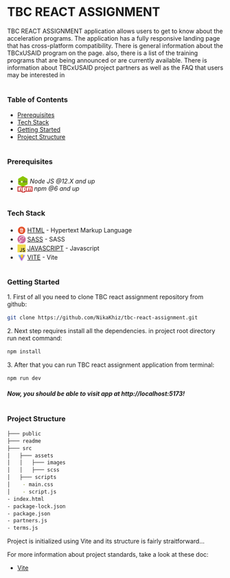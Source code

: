 <div style="display:flex; align-items: center">
  <h1>TBC REACT ASSIGNMENT</h1>
</div>
TBC REACT ASSIGNMENT application allows users to get to know about the acceleration programs. The application has a fully responsive landing page that has cross-platform compatibility. There is general information about the TBCxUSAID program on the page. also, there is a list of the training programs that are being announced or are currently available. There is information about TBCxUSAID project partners as well as the FAQ that users may be interested in

#

### Table of Contents

- [Prerequisites](#prerequisites)
- [Tech Stack](#tech-stack)
- [Getting Started](#getting-started)
- [Project Structure](#project-structure)

#

### Prerequisites

- <img src="readme/assets/node.png" width="25" style="position: relative; top: 8px" /> _Node JS @12.X and up_
- <img src="readme/assets/npm.png" width="35" style="position: relative; top: 4px" /> _npm @6 and up_

#

### Tech Stack

- <img src="readme/assets/html.png" height="18" style="position: relative; top: 4px" /> [HTML](https://html.com/) - Hypertext Markup Language
- <img src="readme/assets/sass.png" height="18" style="position: relative; top: 4px" /> [SASS](https://sass-lang.com/) - SASS
- <img src="readme/assets/js.png" height="18" style="position: relative; top: 4px" /> [JAVASCRIPT](https://www.javascript.com/) - Javascript
- <img src="readme/assets/vite.jpeg" height="18" style="position: relative; top: 4px" /> [VITE](https://vitejs.dev/) - Vite

#

### Getting Started

1\. First of all you need to clone TBC react assignment repository from github:

```sh
git clone https://github.com/NikaKhiz/tbc-react-assignment.git
```

2\. Next step requires install all the dependencies. in project root directory run next command:

```sh
npm install
```

3\. After that you can run TBC react assignment application from terminal:

```sh
npm run dev
```

##### Now, you should be able to visit app at http://localhost:5173!

#

### Project Structure

```bash
├─── public
├─── readme
├─── src
│   ├─── assets
│   │   ├─── images
│   │   ├─── scss
│   ├─── scripts
│    - main.css
│    - script.js
- index.html
- package-lock.json
- package.json
- partners.js
- terms.js
```

Project is initialized using Vite and its structure is fairly straitforward...

For more information about project standards, take a look at these doc:

- [Vite](https://vitejs.dev/guide/)
